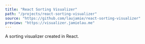 ```yaml
---
title: "React Sorting Visualizer"
path: "/projects/react-sorting-visualizer"
source: "https://github.com/laujamie/react-sorting-visualizer"
preview: "https://visualizer.jamielau.me"
---
```


A sorting visualizer created in React.
